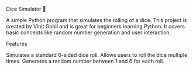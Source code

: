 Dice Simulator 🎲

A simple Python program that simulates the rolling of a dice. This project is created by Vinit Gohil and is great for beginners learning Python. It covers basic concepts like random number generation and user interaction.

Features

Simulates a standard 6-sided dice roll.
Allows users to roll the dice multiple times.
Generates a random number between 1 and 6 for each roll.

